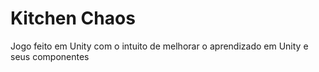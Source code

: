 # Kitchen Chaos

Jogo feito em Unity com o intuito de melhorar o aprendizado em Unity e seus componentes
